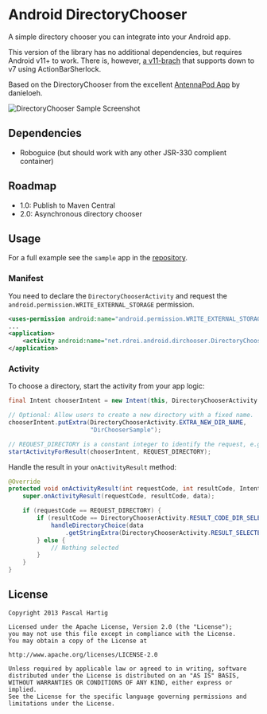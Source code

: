 Android DirectoryChooser
========================

A simple directory chooser you can integrate into your Android app.

This version of the library has no additional dependencies, but requires Android
v11+ to work. There is, however, [a v11-brach][2] that supports down to v7 using
ActionBarSherlock.

Based on the DirectoryChooser from the excellent
[AntennaPod App](https://github.com/danieloeh/AntennaPod) by danieloeh.

![DirectoryChooser Sample Screenshot][1]

Dependencies
------------

 * Roboguice (but should work with any other JSR-330 complient container)

Roadmap
-------

 * 1.0: Publish to Maven Central
 * 2.0: Asynchronous directory chooser

Usage
-----

For a full example see the `sample` app in the
[repository](https://github.com/passy/Android-DirectoryChooser/tree/master/sample).

### Manifest

You need to declare the `DirectoryChooserActivity` and request the
`android.permission.WRITE_EXTERNAL_STORAGE` permission.

```xml
<uses-permission android:name="android.permission.WRITE_EXTERNAL_STORAGE"/>
...
<application>
    <activity android:name="net.rdrei.android.dirchooser.DirectoryChooserActivity" />
</application>
```

### Activity

To choose a directory, start the activity from your app logic:

```java
final Intent chooserIntent = new Intent(this, DirectoryChooserActivity.class);

// Optional: Allow users to create a new directory with a fixed name.
chooserIntent.putExtra(DirectoryChooserActivity.EXTRA_NEW_DIR_NAME,
                       "DirChooserSample");

// REQUEST_DIRECTORY is a constant integer to identify the request, e.g. 0
startActivityForResult(chooserIntent, REQUEST_DIRECTORY);
```

Handle the result in your `onActivityResult` method:

```java
@Override
protected void onActivityResult(int requestCode, int resultCode, Intent data) {
    super.onActivityResult(requestCode, resultCode, data);

    if (requestCode == REQUEST_DIRECTORY) {
        if (resultCode == DirectoryChooserActivity.RESULT_CODE_DIR_SELECTED) {
            handleDirectoryChoice(data
                .getStringExtra(DirectoryChooserActivity.RESULT_SELECTED_DIR));
        } else {
            // Nothing selected
        }
    }
}
```

License
-------

```text
Copyright 2013 Pascal Hartig

Licensed under the Apache License, Version 2.0 (the "License");
you may not use this file except in compliance with the License.
You may obtain a copy of the License at

http://www.apache.org/licenses/LICENSE-2.0

Unless required by applicable law or agreed to in writing, software
distributed under the License is distributed on an "AS IS" BASIS,
WITHOUT WARRANTIES OR CONDITIONS OF ANY KIND, either express or implied.
See the License for the specific language governing permissions and
limitations under the License.
```

 [1]: https://raw.github.com/passy/Android-DirectoryChooser/master/media/screenshot_phone.png
 [2]: https://github.com/passy/Android-DirectoryChooser/pre-v11

